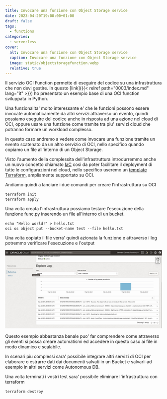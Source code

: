 ```yaml
---
title: Invocare una funzione con Object Storage service
date: 2023-04-20T19:00:00+01:00
draft: false
tags:
  - functions
categories:
  - serverless
cover:
  alt: Invocare una funzione con Object Storage service
  caption: Invocare una funzione con Object Storage service
  image: static/objectstoragefunction.webp
  relative: true
---
```


Il servizio OCI Function permette di eseguire del codice su una infrastruttura che non devi gestire. In questo [link]({{< relref path="0003/index.md" lang="it" >}}) ho presentato un esempio base di una OCI function sviluppata in Python.

Una funzionalita' molto interessante e' che le funzioni possono essere invocate automaticamente da altri servizi attraverso un evento, quindi possiamo eseguire del codice anche in risposta ad una azione nel cloud di OCI, oppure usare una funzione come tramite tra piu' servizi cloud che potranno formare un workload complesso.

In questo caso andremo a vedere come invocare una funzione tramite un evento scatenato da un altro servizio di OCI, nello specifico quando copiamo un file all'interno di un Object Storage. 

Visto l'aumento della complessita dell'infrastruttura introdurremmo anche un nuovo concetto chiamato [IaC](https://it.wikipedia.org/wiki/Infrastructure_as_Code) cosi da poter facilitare il deployment di tutte le configurazioni nel cloud, nello specifico useremo un [template Terraform](https://github.com/enricopesce/fn-examples/tree/main/bucket-event), ampliamente supportato su OCI.

Andiamo quindi a lanciare i due comandi per creare l'infrastruttura su OCI

```console
terraform init
terraform apply
```

Una volta creata l'infrastruttura possiamo testare l'esecuzione della funzione func.py inserendo un file all'interno di un bucket.

```console
echo "Hello world!" > hello.txt
oci os object put --bucket-name test --file hello.txt
```

Una volta copiato il file verra' quindi azionata la funzione e attraverso i log potremmo verificare l'esecuzione e l'output

![Log della funzione](static/functionlog.jpg "Log della funzione")

Questo esempio abbastanza banale puo' far comprendere come attraverso gli eventi si possa creare automatismi ed accedere in questo caso ai file in modo dinamico e scalabile.

In scenari piu complessi sara' possibile integrare altri servizi di OCI per elaborare o estrarre dati dai documenti salvati in un Bucket e salvarli ad esempio in altri servizi come Autonomous DB.

Una volta terminati i vostri test sara' possibile eliminare l'infrastruttura con terraform

```console
terraform destroy
```